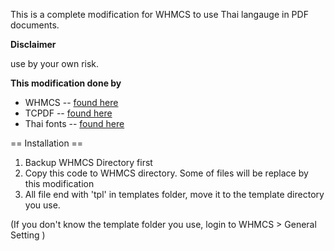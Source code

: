 
This is a complete modification for WHMCS to use Thai langauge in PDF documents.  

**Disclaimer**

use by your own risk.

**This modification done by**

* WHMCS -- [found here](http://www.whmcs.com/)
* TCPDF -- [found here](http://www.tcpdf.org/)
* Thai fonts -- [found here](http://www.f0nt.com/release/arundina-by-sipa/)

== Installation ==
1. Backup WHMCS Directory first
2. Copy this code to WHMCS directory. Some of files will be replace by this modification
3. All file end with 'tpl' in templates folder, move it to the template directory you use.

(If you don't know the template folder you use, login to WHMCS > General Setting )

